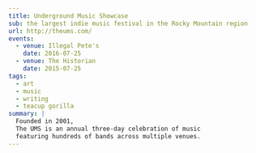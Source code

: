 ```yaml
---
title: Underground Music Showcase
sub: the largest indie music festival in the Rocky Mountain region
url: http://theums.com/
events:
  - venue: Illegal Pete's
    date: 2016-07-25
  - venue: The Historian
    date: 2015-07-25
tags:
  - art
  - music
  - writing
  - teacup gorilla
summary: |
  Founded in 2001,
  The UMS is an annual three-day celebration of music
  featuring hundreds of bands across multiple venues.
---
```

